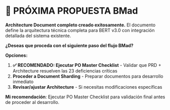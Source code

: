 # 🎯 **PRÓXIMA PROPUESTA BMad**

**Architecture Document completo creado exitosamente.** El documento define la arquitectura técnica completa para BERT v3.0 con integración detallada del sistema existente.

**¿Deseas que proceda con el siguiente paso del flujo BMad?**

**Opciones:**
1. **✅ RECOMENDADO: Ejecutar PO Master Checklist** - Validar que PRD + Architecture resuelven las 23 deficiencias críticas
2. **Proceder a Document Sharding** - Preparar documentos para desarrollo inmediato
3. **Revisar/ajustar Architecture** - Si necesitas modificaciones específicas

**Mi recomendación**: Ejecutar PO Master Checklist para validación final antes de proceder al desarrollo.